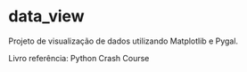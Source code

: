 # data_view
Projeto de visualização de dados utilizando Matplotlib e Pygal.

Livro referência: Python Crash Course
